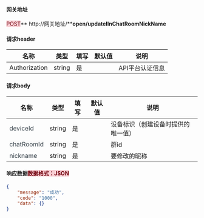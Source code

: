 #### 网关地址
<font style="background:#F8CED3;color:#70000D">POST</font>** http://网关地址/****open/updateIInChatRoomNickName**

#### 请求header
| **名称** | **类型** | **填写** | **默认值** | **说明** |
| --- | --- | --- | --- | --- |
| Authorization | string | 是 |  | API平台认证信息 |


#### 请求body
| **名称** | **类型** | **填写** | **默认值** | **说明** |
| --- | --- | --- | --- | --- |
| <font style="color:#364149;">deviceId</font> | string | 是 |  | 设备标识（创建设备时提供的唯一值） |
| <font style="color:#364149;background-color:#FAFAFA;">chatRoomId</font> | string | 是 |  | 群id |
| <font style="color:#364149;background-color:#FFFFFF;">nickname</font> | string | 是 |  | 要修改的昵称 |


#### 响应数据<font style="background:#F8CED3;color:#70000D">数据格式：JSON</font>
```json
{
    "message": "成功",
    "code": "1000",
    "data": {}
}
```



